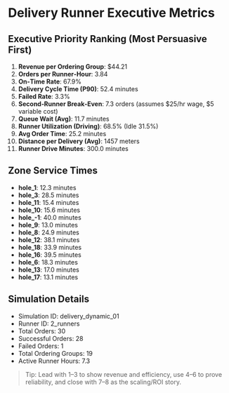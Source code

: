# Delivery Runner Executive Metrics

## Executive Priority Ranking (Most Persuasive First)
1. **Revenue per Ordering Group**: $44.21
2. **Orders per Runner‑Hour**: 3.84
3. **On‑Time Rate**: 67.9%
4. **Delivery Cycle Time (P90)**: 52.4 minutes
5. **Failed Rate**: 3.3%
6. **Second‑Runner Break‑Even**: 7.3 orders (assumes $25/hr wage, $5 variable cost)
7. **Queue Wait (Avg)**: 11.7 minutes
8. **Runner Utilization (Driving)**: 68.5% (Idle 31.5%)
9. **Avg Order Time**: 25.2 minutes
10. **Distance per Delivery (Avg)**: 1457 meters
11. **Runner Drive Minutes**: 300.0 minutes

## Zone Service Times
- **hole_1**: 12.3 minutes
- **hole_3**: 28.5 minutes
- **hole_11**: 15.4 minutes
- **hole_10**: 15.6 minutes
- **hole_-1**: 40.0 minutes
- **hole_9**: 13.0 minutes
- **hole_8**: 24.9 minutes
- **hole_12**: 38.1 minutes
- **hole_18**: 33.9 minutes
- **hole_16**: 39.5 minutes
- **hole_6**: 18.3 minutes
- **hole_13**: 17.0 minutes
- **hole_17**: 13.1 minutes


## Simulation Details
- Simulation ID: delivery_dynamic_01
- Runner ID: 2_runners
- Total Orders: 30
- Successful Orders: 28
- Failed Orders: 1
- Total Ordering Groups: 19
- Active Runner Hours: 7.3

> Tip: Lead with 1–3 to show revenue and efficiency, use 4–6 to prove reliability, and close with 7–8 as the scaling/ROI story.
